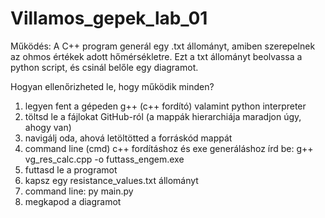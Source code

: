 # Villamos_gepek_lab_01

Működés:
A C++ program generál egy .txt állományt, amiben szerepelnek az ohmos értékek adott hőmérsékletre.
Ezt a txt állományt beolvassa a python script, és csinál belőle egy diagramot.

Hogyan ellenőrizheted le, hogy működik minden?

1. legyen fent a gépeden g++ (c++ fordító) valamint python interpreter
2. töltsd le a fájlokat GitHub-ról (a mappák hierarchiája maradjon úgy, ahogy van)
3. navigálj oda, ahová letöltötted a forráskód mappát
4. command line (cmd) c++ fordításhoz és exe generáláshoz írd be: g++ vg_res_calc.cpp -o futtass_engem.exe
5. futtasd le a programot
6. kapsz egy resistance_values.txt állományt
7. command line: py main.py 
8. megkapod a diagramot